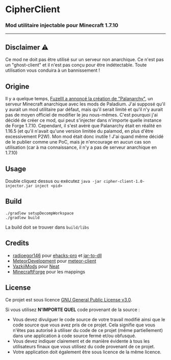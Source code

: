# CipherClient
### Mod utilitaire injectable pour Minecraft 1.7.10

---

## Disclaimer ⚠️

Ce mod ne doit pas être utilisé sur un serveur non anarchique. Ce n'est pas un "ghost-client" et il n'est pas conçu pour être indétectable. Toute utilisation vous conduira à un bannissement !

## Origine

Il y a quelque temps, [FuzeIII a annoncé la création de "Palanarchy"](https://www.youtube.com/watch?v=Gqm2eMAcUg8&t=310s), un serveur Minecraft anarchique avec les mods de Paladium. J'ai supposé qu'il y aurait un mod utilitaire par défaut, mais qu'il serait limité et qu'il n'y aurait pas de moyen officiel de modifier le jeu nous-mêmes. C'est pourquoi j'ai décidé de créer ce mod, qui peut s'injecter dans n'importe quelle instance de Forge 1.7.10. Cependant, il s'est avéré que Palanarchy était en réalité en 1.16.5 (et qu'il n'avait qu'une version limitée du palamod, en plus d'être excessivement P2W). Mon mod était donc inutile ! J'ai quand même décidé de le publier comme une PoC, mais je n'encourage en aucun cas son utilisation (car à ma connaissance, il n'y a pas de serveur anarchique en 1.7.10)

## Usage
Double cliquez dessus ou exécutez `java -jar cipher-client-1.0-injector.jar inject <pid>`

## Build
```shell
./gradlew setupDecompWorkspace
./gradlew build
```
La build doit se trouver dans `build/libs`

## Credits
- [radioegor146](https://github.com/radioegor146) pour [ehacks-pro](https://github.com/radioegor146/ehacks-pro) et [jar-to-dll](https://github.com/radioegor146/jar-to-dll)
- [MeteorDevelopment](https://github.com/MeteorDevelopment) pour [meteor-client](https://github.com/MeteorDevelopment/meteor-client)
- [VazkiiMods](https://github.com/VazkiiMods) pour [Neat](https://github.com/VazkiiMods/Neat/tree/c5961631ddcdb02a95f262e910ddd7b46c168278)
- [MinecraftForge](https://github.com/MinecraftForge) pour les mappings

## License
Ce projet est sous licence [GNU General Public License v3.0](https://www.gnu.org/licenses/gpl-3.0.fr.html).

Si vous utilisez **N'IMPORTE QUEL** code provenant de la source :
- Vous devez divulguer le code source de votre travail modifié ainsi que le code source que vous avez pris de ce projet. Cela signifie que vous n'êtes pas autorisé à utiliser du code de ce projet (même partiellement) dans une application à code source fermé et/ou obfusqué.
- Vous devez indiquer clairement et de manière évidente à tous les utilisateurs finaux que vous utilisez du code provenant de ce projet.
- Votre application doit également être sous licence de la même licence.
